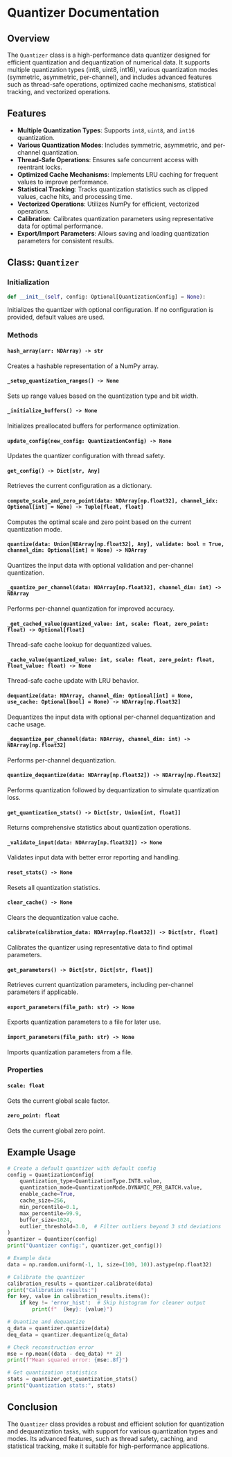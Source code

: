 # Quantizer Documentation

## Overview

The `Quantizer` class is a high-performance data quantizer designed for efficient quantization and dequantization of numerical data. It supports multiple quantization types (int8, uint8, int16), various quantization modes (symmetric, asymmetric, per-channel), and includes advanced features such as thread-safe operations, optimized cache mechanisms, statistical tracking, and vectorized operations.

## Features

- **Multiple Quantization Types**: Supports `int8`, `uint8`, and `int16` quantization.
- **Various Quantization Modes**: Includes symmetric, asymmetric, and per-channel quantization.
- **Thread-Safe Operations**: Ensures safe concurrent access with reentrant locks.
- **Optimized Cache Mechanisms**: Implements LRU caching for frequent values to improve performance.
- **Statistical Tracking**: Tracks quantization statistics such as clipped values, cache hits, and processing time.
- **Vectorized Operations**: Utilizes NumPy for efficient, vectorized operations.
- **Calibration**: Calibrates quantization parameters using representative data for optimal performance.
- **Export/Import Parameters**: Allows saving and loading quantization parameters for consistent results.

## Class: `Quantizer`

### Initialization

```python
def __init__(self, config: Optional[QuantizationConfig] = None):
```

Initializes the quantizer with optional configuration. If no configuration is provided, default values are used.

### Methods

#### `hash_array(arr: NDArray) -> str`

Creates a hashable representation of a NumPy array.

#### `_setup_quantization_ranges() -> None`

Sets up range values based on the quantization type and bit width.

#### `_initialize_buffers() -> None`

Initializes preallocated buffers for performance optimization.

#### `update_config(new_config: QuantizationConfig) -> None`

Updates the quantizer configuration with thread safety.

#### `get_config() -> Dict[str, Any]`

Retrieves the current configuration as a dictionary.

#### `compute_scale_and_zero_point(data: NDArray[np.float32], channel_idx: Optional[int] = None) -> Tuple[float, float]`

Computes the optimal scale and zero point based on the current quantization mode.

#### `quantize(data: Union[NDArray[np.float32], Any], validate: bool = True, channel_dim: Optional[int] = None) -> NDArray`

Quantizes the input data with optional validation and per-channel quantization.

#### `_quantize_per_channel(data: NDArray[np.float32], channel_dim: int) -> NDArray`

Performs per-channel quantization for improved accuracy.

#### `_get_cached_value(quantized_value: int, scale: float, zero_point: float) -> Optional[float]`

Thread-safe cache lookup for dequantized values.

#### `_cache_value(quantized_value: int, scale: float, zero_point: float, float_value: float) -> None`

Thread-safe cache update with LRU behavior.

#### `dequantize(data: NDArray, channel_dim: Optional[int] = None, use_cache: Optional[bool] = None) -> NDArray[np.float32]`

Dequantizes the input data with optional per-channel dequantization and cache usage.

#### `_dequantize_per_channel(data: NDArray, channel_dim: int) -> NDArray[np.float32]`

Performs per-channel dequantization.

#### `quantize_dequantize(data: NDArray[np.float32]) -> NDArray[np.float32]`

Performs quantization followed by dequantization to simulate quantization loss.

#### `get_quantization_stats() -> Dict[str, Union[int, float]]`

Returns comprehensive statistics about quantization operations.

#### `_validate_input(data: NDArray[np.float32]) -> None`

Validates input data with better error reporting and handling.

#### `reset_stats() -> None`

Resets all quantization statistics.

#### `clear_cache() -> None`

Clears the dequantization value cache.

#### `calibrate(calibration_data: NDArray[np.float32]) -> Dict[str, float]`

Calibrates the quantizer using representative data to find optimal parameters.

#### `get_parameters() -> Dict[str, Dict[str, float]]`

Retrieves current quantization parameters, including per-channel parameters if applicable.

#### `export_parameters(file_path: str) -> None`

Exports quantization parameters to a file for later use.

#### `import_parameters(file_path: str) -> None`

Imports quantization parameters from a file.

### Properties

#### `scale: float`

Gets the current global scale factor.

#### `zero_point: float`

Gets the current global zero point.

## Example Usage

```python
# Create a default quantizer with default config
config = QuantizationConfig(
    quantization_type=QuantizationType.INT8.value,
    quantization_mode=QuantizationMode.DYNAMIC_PER_BATCH.value,
    enable_cache=True,
    cache_size=256,
    min_percentile=0.1,
    max_percentile=99.9,
    buffer_size=1024,
    outlier_threshold=3.0,  # Filter outliers beyond 3 std deviations
)
quantizer = Quantizer(config)
print("Quantizer config:", quantizer.get_config())

# Example data
data = np.random.uniform(-1, 1, size=(100, 10)).astype(np.float32)

# Calibrate the quantizer
calibration_results = quantizer.calibrate(data)
print("Calibration results:")
for key, value in calibration_results.items():
    if key != 'error_hist':  # Skip histogram for cleaner output
        print(f"  {key}: {value}")

# Quantize and dequantize
q_data = quantizer.quantize(data)
deq_data = quantizer.dequantize(q_data)

# Check reconstruction error
mse = np.mean((data - deq_data) ** 2)
print(f"Mean squared error: {mse:.8f}")

# Get quantization statistics
stats = quantizer.get_quantization_stats()
print("Quantization stats:", stats)
```

## Conclusion

The `Quantizer` class provides a robust and efficient solution for quantization and dequantization tasks, with support for various quantization types and modes. Its advanced features, such as thread safety, caching, and statistical tracking, make it suitable for high-performance applications.